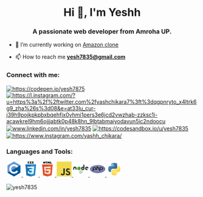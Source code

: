 <h1 align="center">Hi 👋, I'm Yeshh</h1>
<h3 align="center">A passionate web developer from Amroha UP.</h3>

- 🔭 I’m currently working on [Amazon clone](https://amazon-clone-five-silk.vercel.app/)

- 📫 How to reach me **yesh7835@gmail.com**

<h3 align="left">Connect with me:</h3>
<p align="left">
<a href="https://codepen.io/yesh7875" target="blank"><img align="center" src="https://raw.githubusercontent.com/rahuldkjain/github-profile-readme-generator/master/src/images/icons/Social/codepen.svg" alt="https://codepen.io/yesh7875" height="30" width="40" /></a>
<a href="https://x.com/YashChikara7?t=qgPnRyTO_X4LtRk6g9_zHA&s=08" target="blank"><img align="center" src="https://raw.githubusercontent.com/rahuldkjain/github-profile-readme-generator/master/src/images/icons/Social/twitter.svg" alt="https://l.instagram.com/?u=https%3a%2f%2ftwitter.com%2fyashchikara7%3ft%3dqgpnryto_x4ltrk6g9_zha%26s%3d08&e=at33lu_cur-j39h9pojkpkpbxbqehfjx0vhmi1pers3e6jcd2vwzhab-zzksc1i-acawkrel9hm6ojjjabtk0p48k8hn_9lbtabmaiyodavun5ic2ndoocu" height="30" width="40" /></a>
<a href="https://www.linkedin.com/in/yesh7835/" target="blank"><img align="center" src="https://raw.githubusercontent.com/rahuldkjain/github-profile-readme-generator/master/src/images/icons/Social/linked-in-alt.svg" alt="www.linkedin.com/in/yesh7835" height="30" width="40" /></a>
<a href="https://codesandbox.com/https://codesandbox.io/u/yesh7835" target="blank"><img align="center" src="https://raw.githubusercontent.com/rahuldkjain/github-profile-readme-generator/master/src/images/icons/Social/codesandbox.svg" alt="https://codesandbox.io/u/yesh7835" height="30" width="40" /></a>
<a href="https://www.instagram.com/yashh_chikara/" target="blank"><img align="center" src="https://raw.githubusercontent.com/rahuldkjain/github-profile-readme-generator/master/src/images/icons/Social/instagram.svg" alt="https://www.instagram.com/yashh_chikara/" height="30" width="40" /></a>
</p>

<h3 align="left">Languages and Tools:</h3>
<p align="left"> <a href="https://www.cprogramming.com/" target="_blank" rel="noreferrer"> <img src="https://raw.githubusercontent.com/devicons/devicon/master/icons/c/c-original.svg" alt="c" width="40" height="40"/> </a> <a href="https://www.w3schools.com/css/" target="_blank" rel="noreferrer"> <img src="https://raw.githubusercontent.com/devicons/devicon/master/icons/css3/css3-original-wordmark.svg" alt="css3" width="40" height="40"/> </a> <a href="https://www.w3.org/html/" target="_blank" rel="noreferrer"> <img src="https://raw.githubusercontent.com/devicons/devicon/master/icons/html5/html5-original-wordmark.svg" alt="html5" width="40" height="40"/> </a> <a href="https://developer.mozilla.org/en-US/docs/Web/JavaScript" target="_blank" rel="noreferrer"> <img src="https://raw.githubusercontent.com/devicons/devicon/master/icons/javascript/javascript-original.svg" alt="javascript" width="40" height="40"/> </a> <a href="https://nodejs.org" target="_blank" rel="noreferrer"> <img src="https://raw.githubusercontent.com/devicons/devicon/master/icons/nodejs/nodejs-original-wordmark.svg" alt="nodejs" width="40" height="40"/> </a> <a href="https://www.php.net" target="_blank" rel="noreferrer"> <img src="https://raw.githubusercontent.com/devicons/devicon/master/icons/php/php-original.svg" alt="php" width="40" height="40"/> </a> <a href="https://www.python.org" target="_blank" rel="noreferrer"> <img src="https://raw.githubusercontent.com/devicons/devicon/master/icons/python/python-original.svg" alt="python" width="40" height="40"/> </a> </p>

<p><img align="center" src="https://github-readme-stats.vercel.app/api/top-langs?username=yesh7835&show_icons=true&locale=en&layout=compact" alt="yesh7835" /></p>
